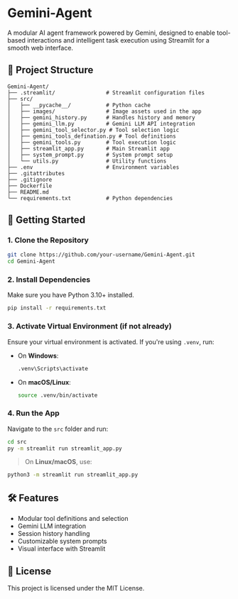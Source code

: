# Gemini-Agent

A modular AI agent framework powered by Gemini, designed to enable tool-based interactions and intelligent task execution using Streamlit for a smooth web interface.

## 📁 Project Structure

```
Gemini-Agent/
├── .streamlit/                # Streamlit configuration files
├── src/
│   ├── __pycache__/           # Python cache
│   ├── images/                # Image assets used in the app
│   ├── gemini_history.py      # Handles history and memory
│   ├── gemini_llm.py          # Gemini LLM API integration
│   ├── gemini_tool_selector.py # Tool selection logic
│   ├── gemini_tools_defination.py # Tool definitions
│   ├── gemini_tools.py        # Tool execution logic
│   ├── streamlit_app.py       # Main Streamlit app
│   ├── system_prompt.py       # System prompt setup
│   └── utils.py               # Utility functions
├── .env                       # Environment variables
├── .gitattributes
├── .gitignore
├── Dockerfile
├── README.md
└── requirements.txt           # Python dependencies
```

## 🚀 Getting Started

### 1. Clone the Repository

```bash
git clone https://github.com/your-username/Gemini-Agent.git
cd Gemini-Agent
```

### 2. Install Dependencies

Make sure you have Python 3.10+ installed.

```bash
pip install -r requirements.txt
```

### 3. Activate Virtual Environment (if not already)

Ensure your virtual environment is activated. If you're using `.venv`, run:

- On **Windows**:
  ```bash
  .venv\Scripts\activate
  ```

- On **macOS/Linux**:
  ```bash
  source .venv/bin/activate
  ```

### 4. Run the App

Navigate to the `src` folder and run:

```bash
cd src
py -m streamlit run streamlit_app.py
```

> On **Linux/macOS**, use:
```bash
python3 -m streamlit run streamlit_app.py
```

## 🛠 Features

- Modular tool definitions and selection
- Gemini LLM integration
- Session history handling
- Customizable system prompts
- Visual interface with Streamlit

## 📄 License

This project is licensed under the MIT License.
